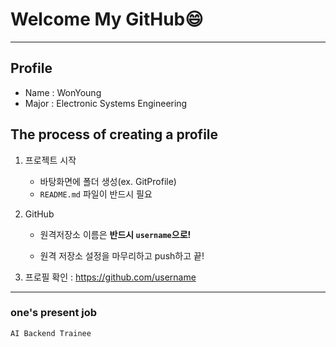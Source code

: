 # Welcome My GitHub😄
---
## Profile
- Name : WonYoung
- Major : Electronic Systems Engineering

## The process of creating a profile

1. 프로젝트 시작 
    - 바탕화면에 폴더 생성(ex. GitProfile)
    - `README.md` 파일이 반드시 필요
    
2. GitHub
    - 원격저장소 이름은 **반드시 `username`으로!**
    
    - 원격 저장소 설정을 마무리하고 push하고 끝!

3. 프로필 확인 : https://github.com/username
---
### one's present job
`AI Backend Trainee`

